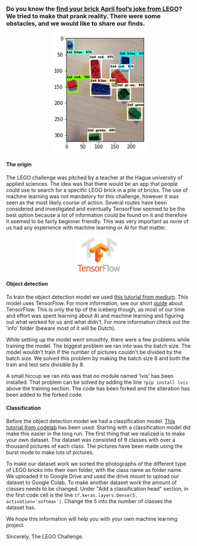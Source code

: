 ### Do you know the [find your brick April fool’s joke from LEGO](https://twitter.com/LEGO_Group/status/1112625676836880384?ref_src=twsrc%5Etfw%7Ctwcamp%5Etweetembed%7Ctwterm%5E1112625676836880384%7Ctwgr%5E%7Ctwcon%5Es1_&ref_url=https%3A%2F%2Fbrickshow.com%2F2019%2F04%2Fa-look-at-legos-april-fools-prank-for-2019%2F "the tweet from LEGO")? We tried to make that prank reality. There were some obstacles, and we would like to share our finds.

<p align="center"><img src="https://github.com/LEGO-challenge/LEGO-dataset/blob/main/ReadMePictures/Results.jpg"/ alt="accurate object detection results"  width="262" height="326"></p>

#### The origin
The LEGO challenge was pitched by a teacher at the Hague university of applied sciences. The idea was that there would be an app that people could use to search for a specific LEGO brick in a pile of bricks. The use of machine learning was not mandatory for this challenge, however it was seen as the most likely course of action. Several routes have been considered and investigated and eventually TensorFlow seemed to be the best option because a lot of information could be found on it and therefore it seemed to be fairly beginner friendly. This was very important as none of us had any experience with machine learning or AI for that matter.

<p align="center"><img src="https://github.com/LEGO-challenge/LEGO-dataset/blob/main/ReadMePictures/1200px-TensorFlowLogo.svg.png"/ alt="TensorFlow Logo"  width="120" height="100"></p>

#### Object detection
To train the object detection model we used [this tutorial from medium](https://medium.com/swlh/tensorflow-2-object-detection-api-with-google-colab-b2af171e81cc). This model uses TensorFlow. For more information, see our short [guide](info/setup.md) about TensorFlow.  This is only the tip of the iceberg though, as most of our time and effort was spent learning about AI and machine learning and figuring out what worked for us and what didn't. For more information check out the 'info' folder (beware most of it will be Dutch).

While setting up the model went smoothly, there were a few problems while training the model. The biggest problem we ran into was the batch size. The model wouldn’t train if the number of pictures couldn't be divided by the batch size. We solved this problem by making the batch size 8 and both the train and test sets divisible by 8. 

A small hiccup we ran into was that no module named 'lvis' has been installed. That problem can be solved by adding the line `!pip install lvis` above the training section. The code has been forked and the alteration has been added to the forked code.

#### Classification
Before the object detection model we had a classification model. [This tutorial from codelab](https://codelabs.developers.google.com/codelabs/recognize-flowers-with-tensorflow-on-android#0 "the tutorial") has been used. Starting with a classification model did make this easier in the long run. The first thing that we realized is to make your own dataset. The dataset was consisted of 9 classes with over a thousand pictures of each class. The pictures have been made using the burst mode to make lots of pictures.

To make our dataset work we sorted the photographs of the different type of LEGO bricks into their own folder, with the class name as folder name. We uploaded it to Google Drive and used the drive mount to upload our dataset to Google Colab. To make another dataset work the amount of classes needs to be changed. Under "Add a classification head" section, in the first code cell is the line `tf.keras.layers.Dense(5, activation='softmax')`. Change the 5 into the number of classes the dataset has. 

We hope this information will help you with your own machine learning project.

Sincerely, 
The LEGO Challenge.
